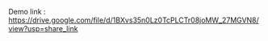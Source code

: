 Demo link : 
https://drive.google.com/file/d/1BXvs35n0Lz0TcPLCTr08joMW_27MGVN8/view?usp=share_link

